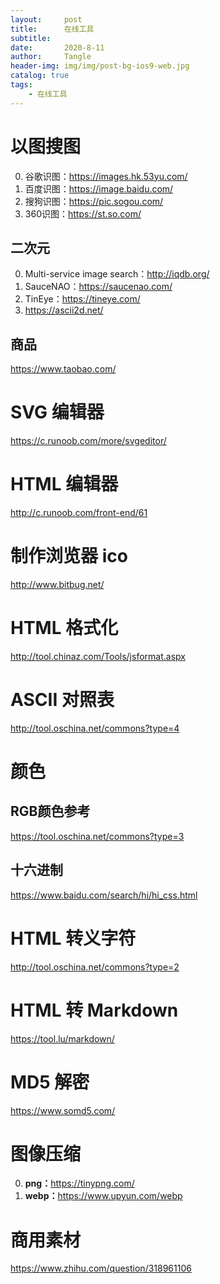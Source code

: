 ```yaml
---
layout:     post
title:      在线工具
subtitle:   
date:       2020-8-11
author:     Tangle
header-img: img/img/post-bg-ios9-web.jpg
catalog: true
tags:
    - 在线工具
---
```


# 以图搜图

0. 谷歌识图：<https://images.hk.53yu.com/>
0. 百度识图：<https://image.baidu.com/>
0. 搜狗识图：<https://pic.sogou.com/>
0. 360识图：<https://st.so.com/>

## 二次元

0. Multi-service image search：<http://iqdb.org/>
0. SauceNAO：<https://saucenao.com/>
0. TinEye：<https://tineye.com/>
0. <https://ascii2d.net/>

## 商品

<https://www.taobao.com/>


# SVG 编辑器

<https://c.runoob.com/more/svgeditor/>

# HTML 编辑器

<http://c.runoob.com/front-end/61>

# 制作浏览器 ico

<http://www.bitbug.net/>

# HTML 格式化

<http://tool.chinaz.com/Tools/jsformat.aspx>

# ASCII 对照表

<http://tool.oschina.net/commons?type=4>

# 颜色

## RGB颜色参考

<https://tool.oschina.net/commons?type=3>

## 十六进制

https://www.baidu.com/search/hi/hi_css.html

# HTML 转义字符

<http://tool.oschina.net/commons?type=2>

# HTML 转 Markdown

<https://tool.lu/markdown/>

# MD5 解密

<https://www.somd5.com/>

# 图像压缩

0. **png：**<https://tinypng.com/>
0. **webp：**<https://www.upyun.com/webp>

# 商用素材

<https://www.zhihu.com/question/318961106>
